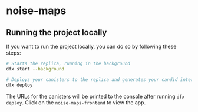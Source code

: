 # noise-maps

## Running the project locally

If you want to run the project locally, you can do so by following these steps:

```bash
# Starts the replica, running in the background
dfx start --background

# Deploys your canisters to the replica and generates your candid interface
dfx deploy
```

The URLs for the canisters will be printed to the console after running `dfx deploy`. Click on the `noise-maps-frontend` to view the app.
